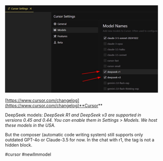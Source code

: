 <!--
date: 2025-01-30T23:36:07
photo: ![Photo](2025-01-30-23-36-07.jpg)


-->

![Photo](2025-01-30-23-36-07.jpg)

[https://www.cursor.com/changelog](https://www.cursor.com/changelog)**Cursor** 

DeepSeek models: _DeepSeek R1 and DeepSeek v3 are supported in versions 0.45 and 0.44. You can enable them in Settings > Models. We host these models in the USA._ 

But the composer (automatic code writing system) still supports only outdated GPT-4o or Claude-3.5 for now. In the chat with r1, the <think> tag is not a hidden block.


 #cursor #newllmmodel